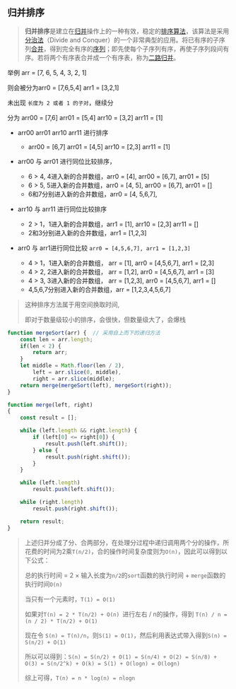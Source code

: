 ## 归并排序

>  **归并排序**是建立在[归并](https://baike.baidu.com/item/归并/253741?fromModule=lemma_inlink)操作上的一种有效，稳定的[排序算法](https://baike.baidu.com/item/排序算法/5399605?fromModule=lemma_inlink)，该算法是采用[分治法](https://baike.baidu.com/item/分治法/2407337?fromModule=lemma_inlink)（Divide and Conquer）的一个非常典型的应用。将已有序的子序列[合并](https://baike.baidu.com/item/合并/5615281?fromModule=lemma_inlink)，得到完全有序的[序列](https://baike.baidu.com/item/序列/1302588?fromModule=lemma_inlink)；即先使每个子序列有序，再使子序列段间有序。若将两个有序表合并成一个有序表，称为[二路归并](https://baike.baidu.com/item/二路归并/53201558?fromModule=lemma_inlink)。 

举例 arr = [7, 6, 5, 4, 3, 2, 1]

则会被分为arr0 =  [7,6,5,4]    arr1 =  [3,2,1]

未出现 `长度为 2 或者 1 的子对`，继续分

分为 arr00 = [7,6]     arr01 = [5,4]      arr10 = [3,2]    arr11 = [1]

* arr00   arr01 arr10  arr11 进行排序
  * arr00 = [6,7]     arr01 = [4,5]      arr10 = [2,3]    arr11 = [1]

* arr00 与 arr01 进行同位比较排序， 
  * 6 > 4, 4进入新的合并数组，arr0 = [4], arr00 = [6,7], arr01  = [5]
  * 6 > 5, 5进入新的合并数组，arr0 = [4, 5], arr00 = [6,7], arr01  = []
  * 6和7分别进入新的合并数组，arr0 = [4, 5,6,7],

* arr10 与 arr11 进行同位比较排序
  * 2 > 1，1进入新的合并数组，arr1 = [1], arr10 = [2,3]   arr11 = []
  * 2和3分别进入新的合并数组，arr1 = [1,2,3]
* arr0 与 arr1进行同位比较 `arr0 = [4,5,6,7], arr1 = [1,2,3]`
  * 4 > 1，1进入新的合并数组， arr = [1], arr0 = [4,5,6,7], arr1 = [2,3]
  * 4 > 2,  2进入新的合并数组， arr = [1,2], arr0 = [4,5,6,7], arr1 = [3]
  * 4 > 3,  3进入新的合并数组， arr = [1,2,3], arr0 = [4,5,6,7], arr1 = []
  * 4,5,6,7分别进入新的合并数组，arr = [1,2,3,4,5,6,7]

> 这种排序方法属于用空间换取时间,
>
> 即对于数量级较小的排序，会很快，但数量级大了，会爆栈

```js
function mergeSort(arr) {  // 采用自上而下的递归方法
    const len = arr.length;
    if(len < 2) {
        return arr;
    }
    let middle = Math.floor(len / 2),
        left = arr.slice(0, middle),
        right = arr.slice(middle);
    return merge(mergeSort(left), mergeSort(right));
}

function merge(left, right)
{
    const result = [];

    while (left.length && right.length) {
        if (left[0] <= right[0]) {
            result.push(left.shift());
        } else {
            result.push(right.shift());
        }
    }

    while (left.length)
        result.push(left.shift());

    while (right.length)
        result.push(right.shift());

    return result;
}
```

> 上述归并分成了分、合两部分，在处理分过程中递归调用两个分的操作，所花费的时间为2乘`T(n/2)`，合的操作时间复杂度则为`O(n)`，因此可以得到以下公式：
>
> 总的执行时间 = 2 × 输入长度为`n/2`的`sort`函数的执行时间 + `merge`函数的执行时间`O(n)`
>
> 当只有一个元素时，`T(1) = O(1)`
>
> 如果对`T(n) = 2 * T(n/2) + O(n) `进行左右 / n的操作，得到 `T(n) / n = (n / 2) * T(n/2) + O(1)`
>
> 现在令 `S(n) = T(n)/n`，则`S(1) = O(1)`，然后利用表达式带入得到`S(n) = S(n/2) + O(1)`
>
> 所以可以得到：`S(n) = S(n/2) + O(1) = S(n/4) + O(2) = S(n/8) + O(3) = S(n/2^k) + O(k) = S(1) + O(logn) = O(logn)`
>
> 综上可得，`T(n) = n * log(n) = nlogn`